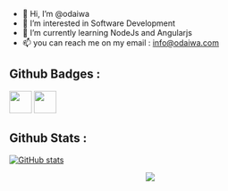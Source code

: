 - 👋 Hi, I’m @odaiwa
- 👀 I’m interested in Software Development
- 🌱 I’m currently learning NodeJs and Angularjs
- 📫 you can reach me on my email : info@odaiwa.com

<!---
odaiwa/odaiwa is a ✨ special ✨ repository because its `README.md` (this file) appears on your GitHub profile.
You can click the Preview link to take a look at your changes.
--->
## Github Badges :
<a href="https://docs.github.com/en/developers" target="_blank"><img src="https://raw.githubusercontent.com/acervenky/acervenky/master/assets/devbadge.gif" width="40" height="40"></a>  <a href="https://archiveprogram.github.com/" target="_blank"><img src="https://raw.githubusercontent.com/acervenky/acervenky/master/assets/acbadge.gif" width="40" height="40"></a> 


## Github Stats :
[![GitHub stats](https://github-readme-stats.vercel.app/api?username=odaiwa&show_icons=true)](https://github.com/odaiwa)

<p href="https://github.com/odaiwa/github-profile-views-counter" align="center"><img src="https://gpvc.arturio.dev/odaiwa"></p>
